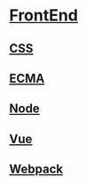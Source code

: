 <link rel="stylesheet" href="https://zhmhbest.gitee.io/hellomathematics/style/index.css">
<script src="https://zhmhbest.gitee.io/hellomathematics/style/index.js"></script>

# [FrontEnd](https://github.com/zhmhbest/HelloFrontEnd)

## [CSS](./css/index.html)

## [ECMA](./ecma/index.html)

## [Node](./node/index.html)

## [Vue](./vue/index.html)

## [Webpack](./webpack/index.html)
